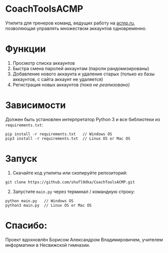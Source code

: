 # CoachToolsACMP

Утилита для тренеров команд, ведущих работу на [acmp.ru](https://acmp.ru), позволяющая управлять множеством аккаунтов одновременно.

# Функции
1. Просмотр списка аккаунтов
2. Быстра смена паролей аккаунтам (пароли рандомизированы)
3. Добавление нового аккаунта и удаление старых (только из базы аккаунтов, с сайта аккаунт не удаляется)
4. Регистрация новых аккаунтов _(пока не реализовано)_

# Зависимости

Должен быть установлен интерпретатор Python 3 и все библиотеки из `requirements.txt`:
```shell
pip install -r requirements.txt   // Windows OS
pip3 install -r requirements.txt  // Linux OS or Mac OS
```

# Запуск

1. Скачайте код утилиты или скопируйте репозиторий:
```shell
git clone https://github.com/shufl9dka/CoachToolsACMP.git
```
2. Запустите `main.py` через терминал / командную строку:
```shell
python main.py   // Windows OS
python3 main.py  // Linux OS or Mac OS
```

# Спасибо:

Проект вдохновлён Борисом Александром Владимировичем, учителем информатики в Несвижской гимназии.